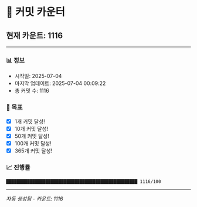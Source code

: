 # 🔢 커밋 카운터

## 현재 카운트: 1116

---

### 📊 정보
- 시작일: 2025-07-04
- 마지막 업데이트: 2025-07-04 00:09:22
- 총 커밋 수: 1116

### 🎯 목표
- [x] 1개 커밋 달성!
- [x] 10개 커밋 달성!
- [x] 50개 커밋 달성!
- [x] 100개 커밋 달성!
- [x] 365개 커밋 달성!

### 📈 진행률
```
██████████████████████████████████████████████████ 1116/100
```

---
*자동 생성됨 - 카운트: 1116*
